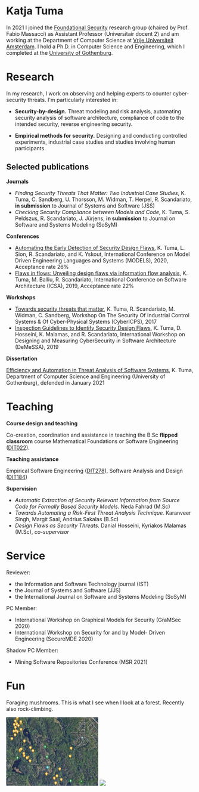 # Katja Tuma

 In 2021 I joined the <a href="https://www.cs.vu.nl/en/research/computer-systems/foundational-security/index.aspx" target="_blank">Foundational Security</a> research group (chaired by Prof. Fabio Massacci) as Assistant Professor (Universitair docent 2) and am working at the Department of Computer Science at <a href="https://www.cs.vu.nl/en/" target="_blank">Vrije Universiteit Amsterdam</a>. I hold a Ph.D. in Computer Science and Engineering, which I completed at the <a href="https://www.gu.se" target="_blank">University of Gothenburg</a>.

# Research

In my research, I work on observing and helping experts to counter cyber-security threats. I'm particularly interested in:

- **Security-by-design.** Threat modeling and risk analysis, automating security analysis of software architecture, compliance of code to the intended security, reverse engineering security.

- **Empirical methods for security.** Designing and conducting controlled experiments, industrial case studies and studies involving human participants.

## Selected publications

**Journals**

- _Finding Security Threats That Matter: Two Industrial Case Studies_, K. Tuma, C. Sandberg, U. Thorsson, M. Widman, T. Herpel, R. Scandariato, **in submission** to Journal of Systems and Software (JSS)	
- _Checking Security Compliance between Models and Code_, K. Tuma, S. Peldszus, R. Scandariato, J. Jürjens, **in submission** to Journal on Software and Systems Modeling (SoSyM)

**Conferences**

- <a href="https://dl.acm.org/doi/10.1145/3365438.3410954" target="_blank">Automating the Early Detection of Security Design Flaws</a>, K. Tuma, L. Sion, R. Scandariato, and K. Yskout, International Conference on Model Driven Engineering Languages and Systems (MODELS), 2020, Acceptance rate 26%
- <a href="https://ieeexplore.ieee.org/document/8703905" target="_blank">Flaws in flows: Unveiling design flaws via information flow analysis</a>, K. Tuma, M. Balliu, R. Scandariato, International Conference on Software Architecture (ICSA), 2019, Acceptance rate 22%


**Workshops**

- <a href="https://link.springer.com/chapter/10.1007/978-3-319-72817-9_4" target="_blank">Towards security threats that matter</a>, K. Tuma, R. Scandariato, M. Widman, C. Sandberg, Workshop On The Security Of Industrial Control Systems & Of Cyber-Physical Systems (CyberICPS), 2017
- <a href="https://dl.acm.org/doi/10.1145/3344948.3344995" target="_blank">Inspection Guidelines to Identify Security Design Flaws</a>, K. Tuma, D. Hosseini, K. Malamas, and R. Scandariato, International Workshop on Designing and Measuring CyberSecurity in Software Architecture (DeMeSSA), 2019
    
**Dissertation**

<a href="https://gupea.ub.gu.se/handle/2077/66967" target="_blank">Efficiency and Automation in Threat Analysis of Software Systems</a>, K. Tuma, Department of Computer Science and Engineering (University of Gothenburg), defended in January 2021

# Teaching

**Course design and teaching**

Co-creation, coordination and assistance in teaching the B.Sc **flipped classroom** course Mathematical Foundations or Software Engineering (<a href="https://kursplaner.gu.se/pdf/kurs/en/DIT022" target="_blank">DIT022</a>).

**Teaching assistance**

Empirical Software Engineering (<a href="https://www.gu.se/en/study-gothenburg/empirical-software-engineering-dit278" target="_blank">DIT278</a>), Software Analysis and Design (<a href="https://www.gu.se/en/study-gothenburg/software-analysis-and-design-dit184" target="_blank">DIT184</a>)

**Supervision**

- *Automatic Extraction of Security Relevant Information from Source Code for Formally Based Security Models.* Neda Fahrad (M.Sc)
- *Towards Automating a Risk-First Threat Analysis Technique.* Karanveer Singh, Margit Saal, Andrius Sakalas (B.Sc)
- *Design Flaws as Security Threats.* Danial Hosseini, Kyriakos Malamas (M.Sc), *co-supervisor* 

# Service

Reviewer:
- the Information and Software Technology journal (IST)
- the Journal of Systems and Software (JJS)
- the International Journal on Software and Systems Modeling (SoSyM)

PC Member: 
- International Workshop on Graphical Models for Security (GraMSec 2020)
- International Workshop on Security for and by Model- Driven Engineering (SecureMDE 2020)

Shadow PC Member:
- Mining Software Repositories Conference (MSR 2021)

# Fun

Foraging mushrooms. This is what I see when I look at a forest. Recently also rock-climbing.

<img src="gobe.png" style="width: 49%;"> <img src="climb.png" style="width: 49%;">
